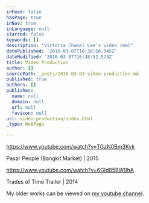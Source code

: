 ```yaml
---
inFeed: false
hasPage: true
inNav: true
inLanguage: null
starred: false
keywords: []
description: "Victoria Chanel Lee's video reel"
datePublished: '2016-03-07T16:38:56.345Z'
dateModified: '2016-03-07T16:38:52.573Z'
title: Video Production
author: []
sourcePath: _posts/2016-03-03-video-production.md
published: true
authors: []
publisher:
  name: null
  domain: null
  url: null
  favicon: null
url: video-production/index.html
_type: WebPage

---
```

https://www.youtube.com/watch?v=TGzN0Bm3Kvk

Pasar People (Bangkit Market) | 2015

https://www.youtube.com/watch?v=6GId85BW9hA

Trades of Time Trailer | 2014

My older works can be viewed on [my youtube channel][0].

[0]: https://www.youtube.com/user/victoriaclee